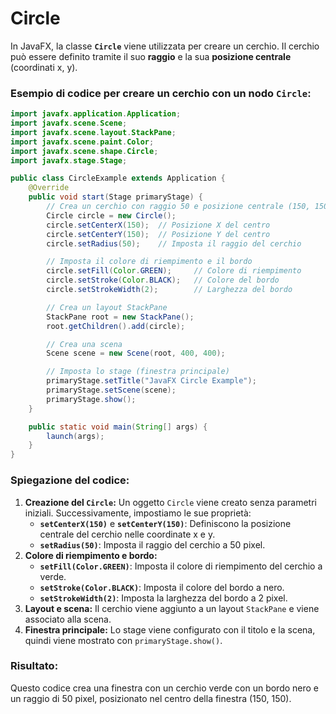 # Circle

In JavaFX, la classe **`Circle`** viene utilizzata per creare un cerchio. Il cerchio può essere definito tramite il suo **raggio** e la sua **posizione centrale** (coordinati x, y).

### **Esempio di codice per creare un cerchio con un nodo `Circle`:**

```java
import javafx.application.Application;
import javafx.scene.Scene;
import javafx.scene.layout.StackPane;
import javafx.scene.paint.Color;
import javafx.scene.shape.Circle;
import javafx.stage.Stage;

public class CircleExample extends Application {
    @Override
    public void start(Stage primaryStage) {
        // Crea un cerchio con raggio 50 e posizione centrale (150, 150)
        Circle circle = new Circle();
        circle.setCenterX(150);  // Posizione X del centro
        circle.setCenterY(150);  // Posizione Y del centro
        circle.setRadius(50);    // Imposta il raggio del cerchio

        // Imposta il colore di riempimento e il bordo
        circle.setFill(Color.GREEN);     // Colore di riempimento
        circle.setStroke(Color.BLACK);   // Colore del bordo
        circle.setStrokeWidth(2);        // Larghezza del bordo

        // Crea un layout StackPane
        StackPane root = new StackPane();
        root.getChildren().add(circle);

        // Crea una scena
        Scene scene = new Scene(root, 400, 400);

        // Imposta lo stage (finestra principale)
        primaryStage.setTitle("JavaFX Circle Example");
        primaryStage.setScene(scene);
        primaryStage.show();
    }

    public static void main(String[] args) {
        launch(args);
    }
}
```

### **Spiegazione del codice:**
1. **Creazione del `Circle`:** Un oggetto `Circle` viene creato senza parametri iniziali. Successivamente, impostiamo le sue proprietà:
   - **`setCenterX(150)`** e **`setCenterY(150)`**: Definiscono la posizione centrale del cerchio nelle coordinate x e y.
   - **`setRadius(50)`**: Imposta il raggio del cerchio a 50 pixel.
2. **Colore di riempimento e bordo:** 
   - **`setFill(Color.GREEN)`**: Imposta il colore di riempimento del cerchio a verde.
   - **`setStroke(Color.BLACK)`**: Imposta il colore del bordo a nero.
   - **`setStrokeWidth(2)`**: Imposta la larghezza del bordo a 2 pixel.
3. **Layout e scena:** Il cerchio viene aggiunto a un layout `StackPane` e viene associato alla scena.
4. **Finestra principale:** Lo stage viene configurato con il titolo e la scena, quindi viene mostrato con `primaryStage.show()`.

### **Risultato:**
Questo codice crea una finestra con un cerchio verde con un bordo nero e un raggio di 50 pixel, posizionato nel centro della finestra (150, 150).